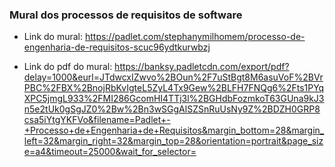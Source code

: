 ### Mural dos processos de requisitos de software


-  Link do mural:
https://padlet.com/stephanymilhomem/processo-de-engenharia-de-requisitos-scuc96ydtkurwbzj

- Link do pdf do mural: 
https://banksy.padletcdn.com/export/pdf?delay=1000&eurl=JTdwcxIZwvo%2BOun%2F7uStBgt8M6asuVoF%2BVrPBC%2FBX%2BnojRbKvIgteL5ZyL4Tx9Gew%2BLFH7FNQg6%2Fts1PYqXPC5jmgL933%2FMI286GcomHI4TTj3l%2BGHdbFozmkoT63GUna9kJ3n5e2tUk0gSgJZ0%2Bw%2Bn3wSGgAlSZSnRuUsNy9Z%2BDZH0GRP8csa5iYtgYKFVo&filename=Padlet+-+Processo+de+Engenharia+de+Requisitos&margin_bottom=28&margin_left=32&margin_right=32&margin_top=28&orientation=portrait&page_size=a4&timeout=25000&wait_for_selector=